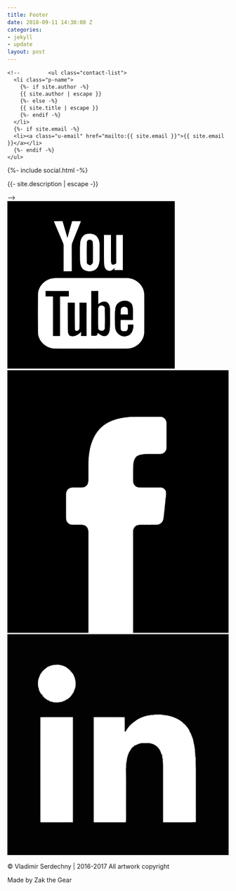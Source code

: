```yaml
---
title: Footer
date: 2018-09-11 14:38:08 Z
categories:
- jekyll
- update
layout: post
---
```


<div class="wrapper">
  <!-- <h2 class="footer-heading">{{ site.title | escape }}</h2> -->
  <div class="footer-col-wrapper">
    <!-- <div class="footer-col footer-col-1"> -->
    
    <!--         <ul class="contact-list">
      <li class="p-name">
        {%- if site.author -%}
        {{ site.author | escape }}
        {%- else -%}
        {{ site.title | escape }}
        {%- endif -%}
      </li>
      {%- if site.email -%}
      <li><a class="u-email" href="mailto:{{ site.email }}">{{ site.email }}</a></li>
      {%- endif -%}
    </ul>
  </div>
  <div class="footer-col footer-col-2">
    {%- include social.html -%}
  </div>
  <div class="footer-col footer-col-3">
    <p>{{- site.description | escape -}}</p> -->
    <div class="smm-group">
      <a href="https://www.youtube.com/channel/UCZe4XsQiZB0tnBiGCyv7Ydg"><img class="sm-icon" src="assets/youtube.svg"></a>
      <a href="https://www.facebook.com/JewelerSerdechny"><img class="sm-icon tall" src="assets/facebook.svg"></a>
      <a href="   "><img class="sm-icon" src="assets/linkedIn.svg"></a>
    </div>
    <p>&copy; Vladimir Serdechny | 2016-2017 All artwork copyright</p>
    <p>Made by Zak the Gear</p>
  </div>
</div>